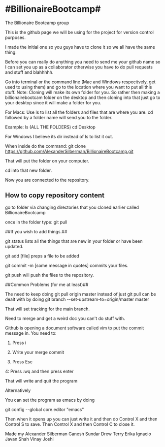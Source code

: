 #BillionaireBootcamp#
===================

The Billionaire Bootcamp group

This is the github page we will be using for the project for version control purposes.

I made the initial one so you guys have to clone it so we all have the same thing.

Before you can really do anything you need to send me your github name so I can set you up as a collaborator otherwise you have to do pull requests and stuff and blahhhhh.

Go into terminal or the command line (Mac and Windows respecitvely, get used to using them) and go to the location where you want to put all this stuff. 
Note: Cloning will make its own folder for you. So rather then making a billionairebootcam folder on the desktop and then cloning into that just go to your desktop since it will make a folder for you.

For Macs: Use ls to list all the folders and files that are where you are. cd followed by a folder name will send you to the folder. 

Example: 
ls  (ALL THE FOLDERS)
cd Desktop

For Windows I believe its dir instead of ls to list it out.

When inside do the command:  git clone https://github.com/AlexanderSilberman/BillionaireBootcamp.git

That will put the folder on your computer.

cd into that new folder.

Now you are connected to the repository.


## How to copy repository content ##

go to folder via changing directories that you cloned earlier called BillionaireBootcamp

once in the folder type: git pull

##If you wish to add things.##

git status lists all the things that are new in your folder or have been updated. 

git add [file] preps a file to be added

git commit -m [some message in quotes] commits your files.

git push will push the files to the repository.

##Common Problems (for me at least)##

The need to keep doing git pull origin master instead of just git pull can be dealt with by doing git branch --set-upstream-to=origin/master master

That will set tracking for the main branch.


Need to merge and get a weird doc you can't do stuff with.

Github is opening a document software called vim to put the commit message in. You need to:

1. Press i

2. Write your merge commit

3. Press Esc

4: Press :wq and then press enter

That will write and quit the program


Alternatively

You can set the program as emacs by doing

git config --global core.editor "emacs"

Then when it opens up you can just write it and then do Control X and then Control S to save. Then Control X and then Control C to close it. 

Made my Alexander Silberman
Ganesh Sundar
Drew Terry
Erika Ignacio
Javan Shah
Vinay Joshi